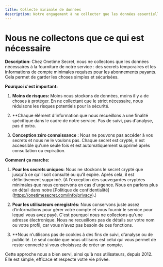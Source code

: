 ```yaml
---
title: Collecte minimale de données
description: Notre engagement à ne collecter que les données essentielles à la fourniture de nos services
---
```


# Nous ne collectons que ce qui est nécessaire

**Description:** Chez Onetime Secret, nous ne collectons que les données nécessaires à la fourniture de notre service : des secrets temporaires et les informations de compte minimales requises pour les abonnements payants. Cela permet de garder les choses simples et sécurisées.

**Pourquoi c'est important:**

1. **Moins de risques:** Moins nous stockons de données, moins il y a de choses à protéger. En ne collectant que le strict nécessaire, nous réduisons les risques potentiels pour la sécurité.

2. **Chaque élément d'information que nous recueillons a une finalité spécifique dans le cadre de notre service. Pas de suivi, pas d'analyse, pas d'extra.

3. **Conception zéro connaissance** : Nous ne pouvons pas accéder à vos secrets et nous ne le voulons pas. Chaque secret est crypté, n'est accessible qu'une seule fois et est automatiquement supprimé après consultation ou expiration.

**Comment ça marche:**

1. **Pour les secrets uniques:** Nous ne stockons le secret crypté que jusqu'à ce qu'il soit consulté ou qu'il expire. Après cela, il est définitivement supprimé. (A l'exception des sauvegardes cryptées minimales que nous conservons en cas d'urgence. Nous en parlons plus en détail dans notre [Politique de confidentialité] (https://onetimesecret.com/info/privacy).)

2. **Pour les utilisateurs enregistrés:** Nous conservons juste assez d'informations pour gérer votre compte et vous fournir le service pour lequel vous avez payé. C'est pourquoi nous ne collectons qu'une adresse électronique. Nous ne recueillons pas de détails sur votre nom ou votre profil, car vous n'avez pas besoin de ces fonctions.

3. **Nous n'utilisons pas de cookies à des fins de suivi, d'analyse ou de publicité. Le seul cookie que nous utilisons est celui qui vous permet de rester connecté si vous choisissez de créer un compte.

Cette approche nous a bien servi, ainsi qu'à nos utilisateurs, depuis 2012. Elle est simple, efficace et respecte votre vie privée.
